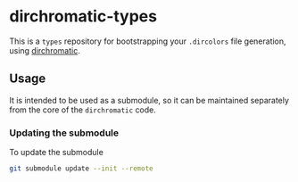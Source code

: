 # dirchromatic-types

This is a ``types`` repository for bootstrapping your ``.dircolors`` file generation, using [dirchromatic](https://github.com/karlding/dirchromatic).

## Usage

It is intended to be used as a submodule, so it can be maintained separately from the core of the ``dirchromatic`` code.

### Updating the submodule

To update the submodule

```bash
git submodule update --init --remote
```

